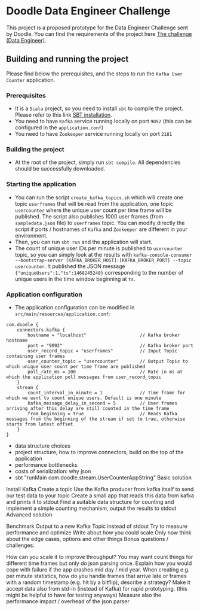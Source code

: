 # Doodle Data Engineer Challenge

This project is a proposed prototype for the Data Engineer Challenge sent by Doodle.
You can find the requirements of the project here [The challenge (Data Engineer)](https://github.com/tamediadigital/hiring-challenges/tree/master/data-engineer-challenge).

## Building and running the project

Please find below the prerequisites, and the steps to run the `Kafka User Counter` application.

### Prerequisites
* It is a `Scala` project, so you need to install `sbt` to compile the project. Please refer to this link [SBT installation](https://docs.scala-lang.org/getting-started/sbt-track/getting-started-with-scala-and-sbt-on-the-command-line.html).
* You need to have `Kafka` service running locally on port `9092` (this can be configured in the `application.conf`)
* You need to have `Zookeeper` service running locally on port `2181`

### Building the project
* At the root of the project, simply run `sbt compile`. All dependencies should be successfully downloaded.

### Starting the application
* You can run the script `create_kafka_topics.sh` which will create one topic `userframes` that will be read from the application, one topic `usercounter` where the unique user count per time frame will be published. The script also publishes 1000 user frames (from `sampledata.json` file) to `userframes` topic. You can modify directly the script if ports / hostnames of `Kafka` and `Zookeeper` are different in your environment.
* Then, you can run `sbt run` and the application will start. 
* The count of unique user IDs per minute is published to `usercounter` topic, so you can simply look at the results with `kafka-console-consumer --bootstrap-server [KAFKA_BROKER_HOST]:[KAFKA_BROKER_PORT] --topic usercounter`. It published the JSON message `{"uniqueUsers":1,"ts":1468245240}` corresponding to the number of unique users in the time window beginning at `ts`.

### Application configuration
* The application configuration can be modified in `src/main/resources/application.conf`:

```
com.doodle {
    connectors.kafka {
        hostname = "localhost"                    // Kafka broker hostname
        port = "9092"                             // Kafka broker port
        user_record_topic = "userframes"          // Input Topic containing user frames 
        user_counter_topic = "usercounter"        // Output Topic to which unique user count per time frame are published
        poll_rate_ms = 100                        // Rate in ms at which the application poll messages from user_record_topic
    }
    stream {
        count_interval_in_minute = 1              // Time frame for which we want to count unique users. Default is one minute
        kafka_message_delay_in_second = 5         // User frames arriving after this delay are still counted in the time frame
        from_beginning = true                     // Reads Kafka messages from the beginning of the stream if set to true, otherwise starts from latest offset
    }
}
```

- data structure choices
- project structure, how to improve connectors, build on the top of the application
- performance bottlenecks
- costs of serialization: why json 
-  sbt "runMain com.doodle.stream.UserCounterAppString" 
Basic solution

Install Kafka
Create a topic
Use the Kafka producer from kafka itself to send our test data to your topic
Create a small app that reads this data from kafka and prints it to stdout
Find a suitable data structure for counting and implement a simple counting mechanism, output the results to stdout
Advanced solution

Benchmark
Output to a new Kafka Topic instead of stdout
Try to measure performance and optimize
Write about how you could scale
Only now think about the edge cases, options and other things
Bonus questions / challenges:

How can you scale it to improve throughput?
You may want count things for different time frames but only do json parsing once.
Explain how you would cope with failure if the app crashes mid day / mid year.
When creating e.g. per minute statistics, how do you handle frames that arrive late or frames with a random timestamp (e.g. hit by a bitflip), describe a strategy?
Make it accept data also from std-in (instead of Kafka) for rapid prototyping. (this might be helpful to have for testing anyways)
Measure also the performance impact / overhead of the json parser